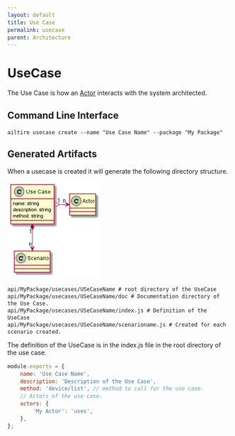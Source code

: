 ```yaml
---
layout: default
title: Use Case
permalink: usecase
parent: Architecture
---
```

# UseCase

The Use Case is how an [Actor](actor) interacts with the system architected.

## Command Line Interface

```shell
ailtire usecase create --name "Use Case Name" --package "My Package"
```
## Generated Artifacts

When a usecase is created it will generate the following directory structure.

![Logical](Logical.png)
```shell
api/MyPackage/usecases/USeCaseName # root directory of the UseCase
api/MyPackage/usecases/USeCaseName/doc # Documentation directory of the Use Case.
api/MyPackage/usecases/USeCaseName/index.js # Definition of the UseCase
api/MyPackage/usecases/USeCaseName/scenarioname.js # Created for each scenario created.
```

The definition of the UseCase is in the index.js file in the root directory of the use case.

````javascript
module.exports = {
    name: 'Use Case Name',
    description: 'Description of the Use Case',
    method: 'device/list', // method to call for the use case.
    // Actors of the use case.
    actors: { 
        'My Actor': 'uses',
    },
};
````
